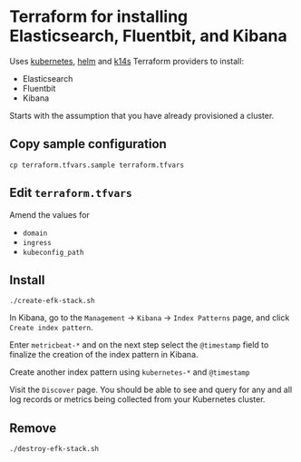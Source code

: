 # Terraform for installing Elasticsearch, Fluentbit, and Kibana

Uses [kubernetes](https://www.terraform.io/docs/providers/kubernetes/index.html), [helm](https://www.terraform.io/docs/providers/helm/index.html) and [k14s](https://github.com/k14s/terraform-provider-k14s) Terraform providers to install:

* Elasticsearch
* Fluentbit
* Kibana

Starts with the assumption that you have already provisioned a cluster.

## Copy sample configuration

```
cp terraform.tfvars.sample terraform.tfvars
```

## Edit `terraform.tfvars`

Amend the values for

* `domain`
* `ingress`
* `kubeconfig_path`

## Install

```
./create-efk-stack.sh
```

In Kibana, go to the `Management` → `Kibana` → `Index Patterns` page, and click `Create index pattern`.

Enter `metricbeat-*` and on the next step select the `@timestamp` field to finalize the creation of the index pattern in Kibana.

Create another index pattern using `kubernetes-*` and `@timestamp`

Visit the `Discover` page.  You should be able to see and query for any and all log records or metrics being collected from your Kubernetes cluster.

## Remove

```
./destroy-efk-stack.sh
```
